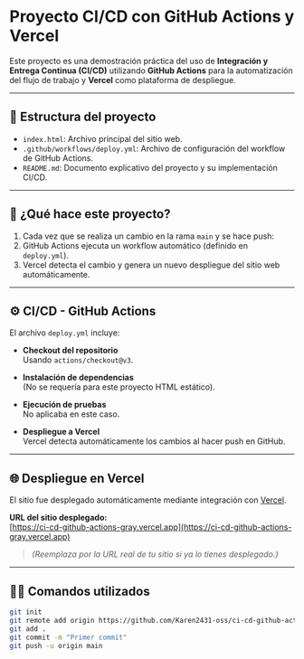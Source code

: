# Proyecto CI/CD con GitHub Actions y Vercel

Este proyecto es una demostración práctica del uso de **Integración y Entrega Continua (CI/CD)** utilizando **GitHub Actions** para la automatización del flujo de trabajo y **Vercel** como plataforma de despliegue.

---

## 🔧 Estructura del proyecto

- `index.html`: Archivo principal del sitio web.
- `.github/workflows/deploy.yml`: Archivo de configuración del workflow de GitHub Actions.
- `README.md`: Documento explicativo del proyecto y su implementación CI/CD.

---

## 🚀 ¿Qué hace este proyecto?

1. Cada vez que se realiza un cambio en la rama `main` y se hace push:
2. GitHub Actions ejecuta un workflow automático (definido en `deploy.yml`).
3. Vercel detecta el cambio y genera un nuevo despliegue del sitio web automáticamente.

---

## ⚙️ CI/CD - GitHub Actions

El archivo `deploy.yml` incluye:

- **Checkout del repositorio**  
  Usando `actions/checkout@v3`.

- **Instalación de dependencias**  
  (No se requería para este proyecto HTML estático).

- **Ejecución de pruebas**  
  No aplicaba en este caso.

- **Despliegue a Vercel**  
  Vercel detecta automáticamente los cambios al hacer push en GitHub.

---

## 🌐 Despliegue en Vercel

El sitio fue desplegado automáticamente mediante integración con [Vercel](https://vercel.com).

**URL del sitio desplegado:**  
[https://ci-cd-github-actions-gray.vercel.app](https://ci-cd-github-actions-gray.vercel.app)


> *(Reemplaza <TU-NOMBRE> por la URL real de tu sitio si ya lo tienes desplegado.)*

---

## 👩‍💻 Comandos utilizados

```bash
git init
git remote add origin https://github.com/Karen2431-oss/ci-cd-github-actions.git
git add .
git commit -m "Primer commit"
git push -u origin main

